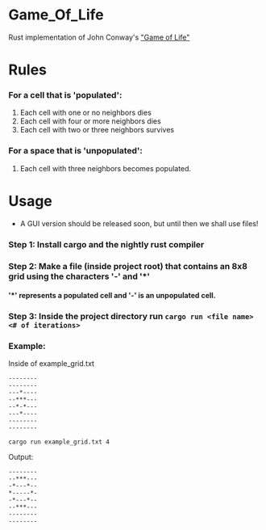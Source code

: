 # Game_Of_Life
Rust implementation of John Conway's ["Game of Life"](https://bitstorm.org/gameoflife/)

# Rules
  ### For a cell that is 'populated':
  1. Each cell with one or no neighbors dies
  2. Each cell with four or more neighbors dies
  3. Each cell with two or three neighbors survives

  ### For a space that is 'unpopulated':
  1. Each cell with three neighbors becomes populated.


# Usage
 * A GUI version should be released soon, but until then we shall use files!
  ### Step 1: Install cargo and the nightly rust compiler
  ### Step 2: Make a file (inside project root) that contains an 8x8 grid using the characters '-' and '*'
   #### '*' represents a populated cell and '-' is an unpopulated cell.
  ### Step 3: Inside the project directory run `cargo run <file name> <# of iterations>`
  
  ### Example: 
  Inside of example_grid.txt
  ```
  --------
  --------
  ---*----
  --***---
  --*-*---
  ---*----
  --------
  --------
  ```
  
  `cargo run example_grid.txt 4`
  
  Output:
  ```
  --------
  --***---
  -*---*--
  *-----*-
  -*---*--
  --***---
  --------
  --------
  ```
